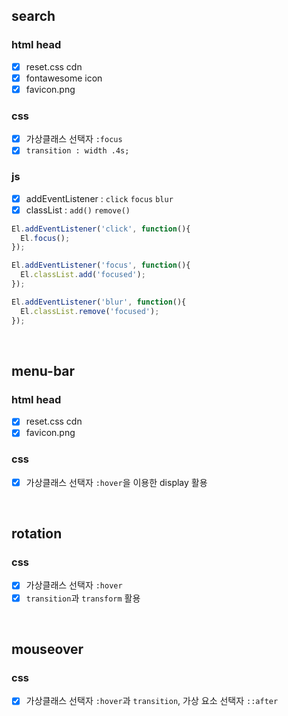 ## search

### html head
- [X] reset.css cdn
- [X] fontawesome icon
- [X] favicon.png

### css
- [X] 가상클래스 선택자 `:focus`
- [X] `transition : width .4s;`

### js
- [X] addEventListener : `click` `focus` `blur`
- [X] classList : `add()` `remove()` 
```javascript
El.addEventListener('click', function(){
  El.focus(); 
});
```

```javascript
El.addEventListener('focus', function(){
  El.classList.add('focused');
});
```

```javascript
El.addEventListener('blur', function(){
  El.classList.remove('focused');
});
```


<br/>

## menu-bar

### html head
- [X] reset.css cdn
- [X] favicon.png

### css
- [X] 가상클래스 선택자 `:hover`을 이용한 display 활용


<br/>

## rotation

### css
- [X] 가상클래스 선택자 `:hover`
- [X] `transition`과 `transform` 활용

<br/>

## mouseover

### css
- [X] 가상클래스 선택자 `:hover`과 `transition`, 가상 요소 선택자 `::after`